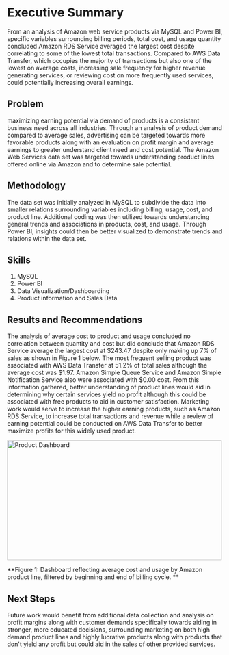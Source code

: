 # Executive Summary

  From an analysis of Amazon web service products via MySQL and Power BI, specific variables surrounding billing periods, total cost, and usage quantity concluded Amazon RDS Service averaged the largest cost despite correlating to some of the lowest total transactions. Compared to AWS Data Transfer, which occupies the majority of transactions but also one of the lowest on average costs, increasing sale frequency for higher revenue generating services, or reviewing cost on more frequently used services, could potentially increasing overall earnings.

## Problem

maximizing earning potential via demand of products is a consistant business need across all industries. Through an analysis of product demand compared to average sales, advertising can be targeted towards more favorable products along with an evaluation on profit margin and average earnings to greater understand client need and cost potential. The Amazon Web Services data set was targeted towards understanding product lines offered online via Amazon and to determine sale potential.

## Methodology

The data set was initially analyzed in MySQL to subdivide the data into smaller relations surrounding variables including billing, usage, cost, and product line. Additional coding was then utilized towards understanding general trends and associations in products, cost, and usage. Through Power BI, insights could then be better visualized to demonstrate trends and relations within the data set. 

## Skills

1. MySQL
2. Power BI
3. Data Visualization/Dashboarding
4. Product information and Sales Data

## Results and Recommendations

The analysis of average cost to product and usage concluded no correlation between quantity and cost but did conclude that Amazon RDS Service average the largest cost at $243.47 despite only making up 7% of sales as shown in Figure 1 below. The most frequent selling product was associated with AWS Data Transfer at 51.2% of total sales although the average cost was $1.97. Amazon Simple Queue Service and Amazon Simple Notification Service also were associated with $0.00 cost. From this information gathered, better understanding of product lines would aid in determining why certain services yield no profit although this could be associated with free products to aid in customer satisfaction. Marketing work would serve to increase the higher earning products, such as Amazon RDS Service, to increase total transactions and revenue while a review of earning potential could be conducted on AWS Data Transfer to better maximize profits for this widely used product. 

<img width="502" height="280" alt="Product Dashboard" src="https://github.com/user-attachments/assets/65cde46e-e84e-4299-a06b-32efe652b025" />

**Figure 1: Dashboard reflecting average cost and usage by Amazon product line, filtered by beginning and end of billing cycle. **


## Next Steps

Future work would benefit from additional data collection and analysis on profit margins along with customer demands specifically towards aiding in stronger, more educated decisions, surrounding marketing on both high demand product lines and highly lucrative products along with products that don't yield any profit but could aid in the sales of other provided services. 

